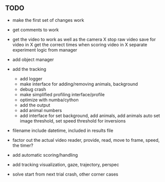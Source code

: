 TODO
----

- make the first set of changes work 
- get comments to work
- get the video to work as well as the camera 
    X stop raw video save for video in
    X get the correct times when scoring video in
X separate experiment logic from manager
- add object manager
- add the tracking
    - add logger
    - make interface for adding/removing animals, background
    - debug crash
    - make simplified profiling interface/profile
    - optimize with numba/cython
    - add the output 
    - add animal numbers
    - add interface for set background, add animals, add animals auto
    set image threshold, set speed threshold for inversions
- filename include datetime, included in results file
- factor out the actual video reader, provide, read, move to frame, speed, 
the timer?
- add automatic scoring/handling
- add tracking visualization, gaze, trajectory, perspec

- solve start from next trial crash, other corner cases

    